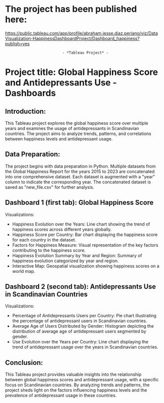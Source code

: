 
# The project has been published here:

https://public.tableau.com/app/profile/abraham.jesse.diaz.periano/viz/DataVisualization-HappinessDashboardProject/Dashboard_happiness?publish=yes


                              - *Tableau Project* - 

# Project title: Global Happiness Score and Antidepressants Use - Dashboards

## Introduction:

This Tableau project explores the global happiness score over multiple years and examines 
the usage of antidepressants in Scandinavian countries. The project aims to analyze trends,
patterns, and correlations between happiness levels and antidepressant usage.

## Data Preparation:

The project begins with data preparation in Python. Multiple datasets from the Global Happiness
Report for the years 2015 to 2023 are concatenated into one comprehensive dataset. Each dataset 
is augmented with a "year" column to indicate the corresponding year. The concatenated dataset 
is saved as "new_file.csv" for further analysis.


## Dashboard 1 (first tab): Global Happiness Score
Visualizations:

-  Happiness Evolution over the Years: Line chart showing the trend of happiness scores across 
    different years globally.
-  Happiness Score per Country: Bar chart displaying the happiness score for each country in the
    dataset.
-  Factors for Happiness Measure: Visual representation of the key factors contributing to the 
    happiness score.
-  Happiness Evolution Summary by Year and Region: Summary of happiness evolution categorized 
    by year and region.
-  Interactive Map: Geospatial visualization showing happiness scores on a world map.



## Dashboard 2 (second tab): Antidepressants Use in Scandinavian Countries
Visualizations:

-  Percentage of Antidepressants Users per Country: Pie chart illustrating the percentage of 
    antidepressant users in Scandinavian countries.
-  Average Age of Users Distributed by Gender: Histogram depicting the distribution of average 
    age of antidepressant users segmented by gender.
-  Use Evolution over the Years per Country: Line chart displaying the trend of antidepressant 
    usage over the years in Scandinavian countries.


## Conclusion:
This Tableau project provides valuable insights into the relationship between global happiness 
scores and antidepressant usage, with a specific focus on Scandinavian countries. By analyzing
trends and patterns, the project sheds light on the factors influencing happiness levels and the
prevalence of antidepressant usage in these countries.
